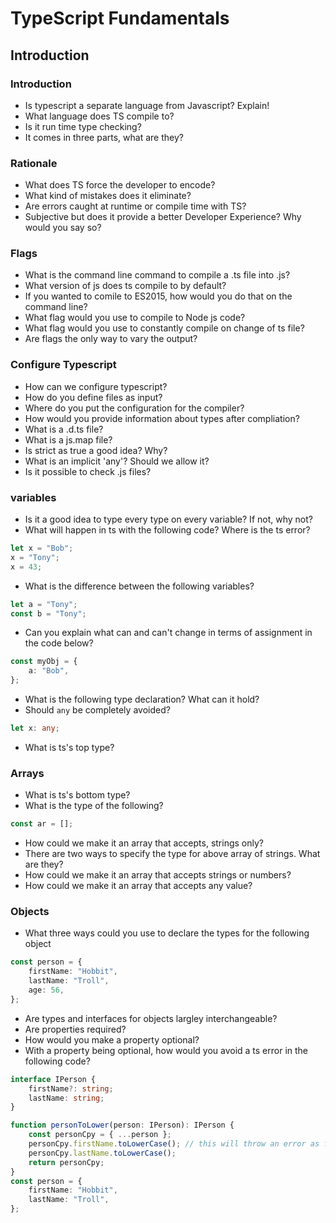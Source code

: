 # TypeScript Fundamentals

## Introduction

### Introduction

-   Is typescript a separate language from Javascript? Explain!
-   What language does TS compile to?
-   Is it run time type checking?
-   It comes in three parts, what are they?

### Rationale

-   What does TS force the developer to encode?
-   What kind of mistakes does it eliminate?
-   Are errors caught at runtime or compile time with TS?
-   Subjective but does it provide a better Developer Experience? Why would you say so?

### Flags

-   What is the command line command to compile a .ts file into .js?
-   What version of js does ts compile to by default?
-   If you wanted to comile to ES2015, how would you do that on the command line?
-   What flag would you use to compile to Node js code?
-   What flag would you use to constantly compile on change of ts file?
-   Are flags the only way to vary the output?

### Configure Typescript

-   How can we configure typescript?
-   How do you define files as input?
-   Where do you put the configuration for the compiler?
-   How would you provide information about types after compliation?
-   What is a .d.ts file?
-   What is a js.map file?
-   Is strict as true a good idea? Why?
-   What is an implicit 'any'? Should we allow it?
-   Is it possible to check .js files?

### variables

-   Is it a good idea to type every type on every variable? If not, why not?
-   What will happen in ts with the following code? Where is the ts error?

```ts
let x = "Bob";
x = "Tony";
x = 43;
```

-   What is the difference between the following variables?

```ts
let a = "Tony";
const b = "Tony";
```

-   Can you explain what can and can't change in terms of assignment in the code below?

```ts
const myObj = {
    a: "Bob",
};
```

-   What is the following type declaration? What can it hold?
-   Should `any` be completely avoided?

```ts
let x: any;
```

-   What is ts's top type?

### Arrays

-   What is ts's bottom type?
-   What is the type of the following?

```ts
const ar = [];
```

-   How could we make it an array that accepts, strings only?
-   There are two ways to specify the type for above array of strings. What are they?
-   How could we make it an array that accepts strings or numbers?
-   How could we make it an array that accepts any value?

### Objects

-   What three ways could you use to declare the types for the following object

```ts
const person = {
    firstName: "Hobbit",
    lastName: "Troll",
    age: 56,
};
```

-   Are types and interfaces for objects largley interchangeable?
-   Are properties required?
-   How would you make a property optional?
-   With a property being optional, how would you avoid a ts error in the following code?

```ts
interface IPerson {
    firstName?: string;
    lastName: string;
}

function personToLower(person: IPerson): IPerson {
    const personCpy = { ...person };
    personCpy.firstName.toLowerCase(); // this will throw an error as first name is possibly null
    personCpy.lastName.toLowerCase();
    return personCpy;
}
const person = {
    firstName: "Hobbit",
    lastName: "Troll",
};
```
